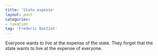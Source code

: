 ```yaml
---
title: 'State expense'
layout: post
categories:
- taxation
tag: 'Frederic Bastiat'
---
```


Everyone wants to live at the expense of the state. They forget that the state wants to live at the expense of everyone.